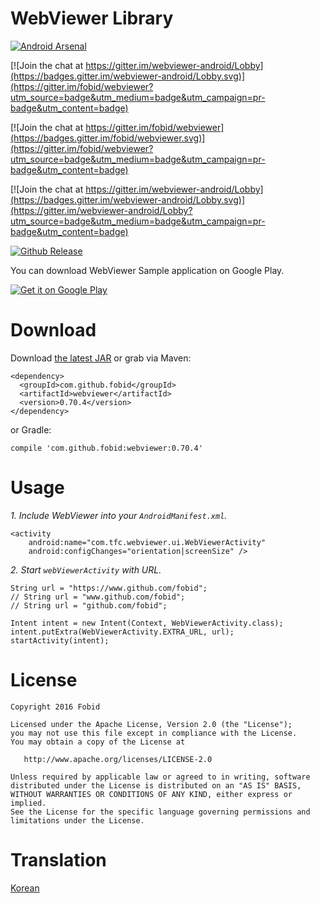 # WebViewer Library
[![Android Arsenal](https://img.shields.io/badge/Android%20Arsenal-webviewer-green.svg?style=true)](https://android-arsenal.com/details/1/4626)

[![Join the chat at https://gitter.im/webviewer-android/Lobby](https://badges.gitter.im/webviewer-android/Lobby.svg)](https://gitter.im/fobid/webviewer?utm_source=badge&utm_medium=badge&utm_campaign=pr-badge&utm_content=badge)

[![Join the chat at https://gitter.im/fobid/webviewer](https://badges.gitter.im/fobid/webviewer.svg)](https://gitter.im/fobid/webviewer?utm_source=badge&utm_medium=badge&utm_campaign=pr-badge&utm_content=badge)

[![Join the chat at https://gitter.im/webviewer-android/Lobby](https://badges.gitter.im/webviewer-android/Lobby.svg)](https://gitter.im/webviewer-android/Lobby?utm_source=badge&utm_medium=badge&utm_campaign=pr-badge&utm_content=badge)

[![Github Release][release-image]][release-url]

You can download WebViewer Sample application on Google Play.

[![Get it on Google Play](http://www.android.com/images/brand/get_it_on_play_logo_small.png)](https://play.google.com/store/apps/details?id=com.tfc.webviewer.sample)

# Download
Download [the latest JAR](https://repo1.maven.org/maven2/com/github/fobid/webviewer/0.70.4/webviewer-0.70.4.aar) or grab via Maven:
```
<dependency>
  <groupId>com.github.fobid</groupId>
  <artifactId>webviewer</artifactId>
  <version>0.70.4</version>
</dependency>
```
or Gradle:
```
compile 'com.github.fobid:webviewer:0.70.4'
```

# Usage
*1. Include WebViewer into your `AndroidManifest.xml`.*
```
<activity
    android:name="com.tfc.webviewer.ui.WebViewerActivity"
    android:configChanges="orientation|screenSize" />
```

*2. Start `webViewerActivity` with URL.*
```
String url = "https://www.github.com/fobid";
// String url = "www.github.com/fobid";
// String url = "github.com/fobid";

Intent intent = new Intent(Context, WebViewerActivity.class);
intent.putExtra(WebViewerActivity.EXTRA_URL, url);
startActivity(intent);
```
# License
```
Copyright 2016 Fobid

Licensed under the Apache License, Version 2.0 (the "License");
you may not use this file except in compliance with the License.
You may obtain a copy of the License at

   http://www.apache.org/licenses/LICENSE-2.0

Unless required by applicable law or agreed to in writing, software
distributed under the License is distributed on an "AS IS" BASIS,
WITHOUT WARRANTIES OR CONDITIONS OF ANY KIND, either express or implied.
See the License for the specific language governing permissions and
limitations under the License.
```

# Translation
[Korean](https://github.com/fobid/webviewer/blob/master/README.ko.md)


[release-image]: https://img.shields.io/badge/release-v0.70.4-lightgrey.svg
[release-url]: https://github.com/fobid/webviewer/releases/tag/0.70.4

